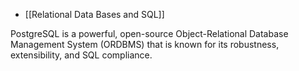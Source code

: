 - [[Relational Data Bases and SQL]]

PostgreSQL is a powerful, open-source Object-Relational Database Management System (ORDBMS) that is known for its robustness, extensibility, and SQL compliance.